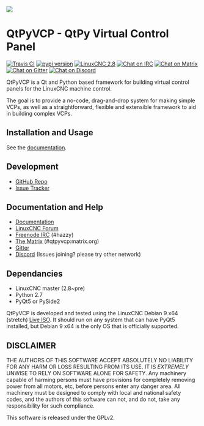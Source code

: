 ![](https://www.qtpyvcp.com/_static/qtpyvcp_logo_small.png)

# QtPyVCP - QtPy Virtual Control Panel
[![Travis CI][Travis-badge]](https://travis-ci.org/kcjengr/qtpyvcp)
[![pypi version][pypi-badge]](https://pypi.org/project/QtPyVCP/)
[![LinuxCNC 2.8][linuxcnc-badge]](https://github.com/LinuxCNC/linuxcnc)
[![Chat on IRC ][irc-badge]](https://kiwiirc.com/client/irc.kiwiirc.com/hazzy)
[![Chat on Matrix ][matrix-badge]](https://riot.im/app/#/room/#qtpyvcp:matrix.org)
[![Chat on Gitter ][gitter-badge]](https://gitter.im/kcjengr/qtpyvcp)
[![Chat on Discord ][discord-badge]](https://discord.gg/463hMhd)

QtPyVCP is a Qt and Python based framework for building virtual control panels
for the LinuxCNC machine control.

The goal is to provide a no-code, drag-and-drop system for making simple VCPs,
as well as a straightforward, flexible and extensible framework to aid in
building complex VCPs.


## Installation and Usage

See the [documentation](https://kcjengr.github.io/qtpyvcp/).


## Development

* [GitHub Repo](https://github.com/kcjengr/qtpyvcp/)
* [Issue Tracker](https://github.com/kcjengr/qtpyvcp/issues)

## Documentation and Help

* [Documentation](https://www.qtpyvcp.com)
* [LinuxCNC Forum](https://forum.linuxcnc.org/qtpyvcp)
* [Freenode IRC](http://webchat.freenode.net/?channels=%23hazzy) (#hazzy)
* [The Matrix](https://riot.im/app/#/room/#qtpyvcp:matrix.org) (#qtpyvcp:matrix.org)
* [Gitter](https://gitter.im/kcjengr/qtpyvcp)
* [Discord](https://discord.gg/463hMhd) (Issues joining? please try other network)


## Dependancies

* LinuxCNC master (2.8~pre)
* Python 2.7
* PyQt5 or PySide2

QtPyVCP is developed and tested using the LinuxCNC Debian 9 x64 (stretch)
[Live ISO](http://www.linuxcnc.org/testing-stretch-rtpreempt/). It should run
on any system that can have PyQt5 installed, but Debian 9 x64 is the only OS
that is officially supported.


## DISCLAIMER

THE AUTHORS OF THIS SOFTWARE ACCEPT ABSOLUTELY NO LIABILITY FOR
ANY HARM OR LOSS RESULTING FROM ITS USE.  IT IS _EXTREMELY_ UNWISE
TO RELY ON SOFTWARE ALONE FOR SAFETY.  Any machinery capable of
harming persons must have provisions for completely removing power
from all motors, etc, before persons enter any danger area.  All
machinery must be designed to comply with local and national safety
codes, and the authors of this software can not, and do not, take
any responsibility for such compliance.

This software is released under the GPLv2.

[Travis-badge]: https://img.shields.io/travis/kcjengr/qtpyvcp/master.svg?label=build
[pypi-badge]: https://img.shields.io/pypi/v/qtpyvcp.svg
[linuxcnc-badge]: https://img.shields.io/badge/LinuxCNC-%202.8-blue.svg
[irc-badge]: https://img.shields.io/badge/Chat%20on%20IRC-%23hazzy-green.svg
[matrix-badge]: https://img.shields.io/badge/Chat%20on%20Matrix-%23qtpyvcp%3Amatrix.org-green.svg
[gitter-badge]: https://img.shields.io/badge/Chat%20on%20Gitter-%23kcjengr/qtpyvcp-green.svg
[discord-badge]: https://img.shields.io/discord/587006691162325008.svg?label=Discord
